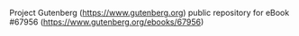 Project Gutenberg (https://www.gutenberg.org) public repository for eBook #67956 (https://www.gutenberg.org/ebooks/67956)
